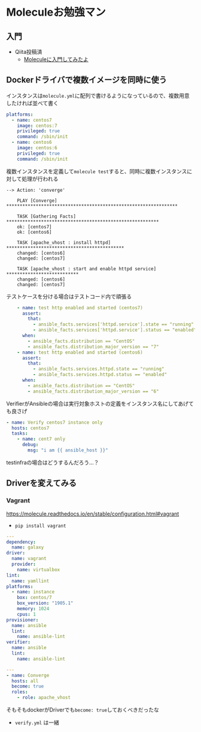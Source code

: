 # Moleculeお勉強マン

## 入門

- Qiita投稿済
  - [Moleculeに入門してみたよ](https://qiita.com/answer_d/items/0119669f2e6151a86fc3)

## Dockerドライバで複数イメージを同時に使う

インスタンスは`molecule.yml`に配列で書けるようになっているので、複数用意したければ並べて書く

```yaml:molecule.yml
platforms:
  - name: centos7
    image: centos:7
    privileged: true
    command: /sbin/init
  - name: centos6
    image: centos:6
    privileged: true
    command: /sbin/init
```

複数インスタンスを定義して`molecule test`すると、同時に複数インスタンスに対して処理が行われる

```log
--> Action: 'converge'

    PLAY [Converge] ****************************************************************

    TASK [Gathering Facts] *********************************************************
    ok: [centos7]
    ok: [centos6]

    TASK [apache_vhost : install httpd] ********************************************
    changed: [centos6]
    changed: [centos7]

    TASK [apache_vhost : start and enable httpd service] ***************************
    changed: [centos6]
    changed: [centos7]
```

テストケースを分ける場合はテストコード内で頑張る

```yaml:verify.yml
    - name: test http enabled and started (centos7)
      assert:
        that:
          - ansible_facts.services['httpd.service'].state == "running"
          - ansible_facts.services['httpd.service'].status == "enabled"
      when:
        - ansible_facts.distribution == "CentOS"
        - ansible_facts.distribution_major_version == "7"
    - name: test http enabled and started (centos6)
      assert:
        that:
          - ansible_facts.services.httpd.state == "running"
          - ansible_facts.services.httpd.status == "enabled"
      when:
        - ansible_facts.distribution == "CentOS"
        - ansible_facts.distribution_major_version == "6"
```

VerifierがAnsibleの場合は実行対象ホストの定義をインスタンス名にしてあげても良さげ

```yaml:verify.yml
- name: Verify centos7 instance only
  hosts: centos7
  tasks:
    - name: cent7 only
      debug:
        msg: "i am {{ ansible_host }}"
```

testinfraの場合はどうするんだろう…？

## Driverを変えてみる

### Vagrant

<https://molecule.readthedocs.io/en/stable/configuration.html#vagrant>

- `pip install vagrant`

```yaml:molecule.yml
---
dependency:
  name: galaxy
driver:
  name: vagrant
  provider:
    name: virtualbox
lint:
  name: yamllint
platforms:
  - name: instance
    box: centos/7
    box_version: "1905.1"
    memory: 1024
    cpus: 1
provisioner:
  name: ansible
  lint:
    name: ansible-lint
verifier:
  name: ansible
  lint:
    name: ansible-lint
```

```yaml:playbook.yml
---
- name: Converge
  hosts: all
  become: true
  roles:
    - role: apache_vhost
```

そもそもdockerがDriverでも`become: true`しておくべきだったな

- `verify.yml` は一緒

